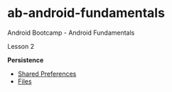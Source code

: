 # ab-android-fundamentals
Android Bootcamp - Android Fundamentals
	 
Lesson 2

**Persistence**

- [Shared Preferences](https://github.com/BrainFriendly/ab-android-fundamentals/blob/L12-Persistence/sharedPreferences.md) 
- [Files](https://github.com/BrainFriendly/ab-android-fundamentals/blob/L12-Persistence/files.md)


